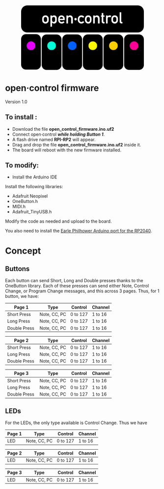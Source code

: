 <p align=center><img src="https://github.com/KBLiveSolutions/open.control/blob/main/assets/images/logo_big.png" alt="logo" width="400"/></p>

# open·control firmware

Version 1.0

## To install :

- Download the file **open_control_firmware.ino.uf2**
- Connect open·control ***while holding Button 1***. 
- A flash drive named **RPI-RP2** will appear.  
- Drag and drop the file **open_control_firmware.ino.uf2** inside it.  
- The board will reboot with the new firmware installed.  

## To modify:
- Install the Arduino IDE

Install the following libraries:
- Adafruit Neopixel 
- OneButton.h
- MIDI.h
- Adafruit_TinyUSB.h

Modify the code as needed and upload to the board.

You also need to install the [Earle Philhower Arduino port for the RP2040](url=https://github.com/earlephilhower/arduino-pico).

# Concept

## Buttons

Each button can send Short, Long and Double presses thanks to the OneButton library.
Each of these presses can send either Note, Control Change, or Program Change messages, and this across 3 pages.
Thus, for 1 button, we have:

|      Page 1   | Type           |  Control      |  Channel   |
|--------|------|---------|---------|
|  Short Press  |  Note, CC, PC  |    0 to 127   |  1 to 16   |
|  Long Press   |  Note, CC, PC  |    0 to 127   |  1 to 16   |
|  Double Press |  Note, CC, PC  |    0 to 127   |  1 to 16   |


|      Page 2   | Type           |  Control      |  Channel   |
|--------|------|---------|---------|
|  Short Press  |  Note, CC, PC  |    0 to 127   |  1 to 16   |
|  Long Press   |  Note, CC, PC  |    0 to 127   |  1 to 16   |
|  Double Press |  Note, CC, PC  |    0 to 127   |  1 to 16   |


|      Page 3   | Type           |  Control      |  Channel   |
|--------|------|---------|---------|
|  Short Press  |  Note, CC, PC  |    0 to 127   |  1 to 16   |
|  Long Press   |  Note, CC, PC  |    0 to 127   |  1 to 16   |
|  Double Press |  Note, CC, PC  |    0 to 127   |  1 to 16   |


## LEDs

For the LEDs, the only type available is Control Change. Thus we have

|      Page 1   | Type           |  Control      |  Channel   |
|---|---|---|---|
| LED           |  Note, CC, PC  |    0 to 127   |  1 to 16   |


|      Page 2   | Type           |  Control      |  Channel   |
|---|---|---|---|
| LED           |  Note, CC, PC  |    0 to 127   |  1 to 16   |


|      Page 3   | Type           |  Control      |  Channel   |
|---|---|---|---|
| LED           |  Note, CC, PC  |    0 to 127   |  1 to 16   |


